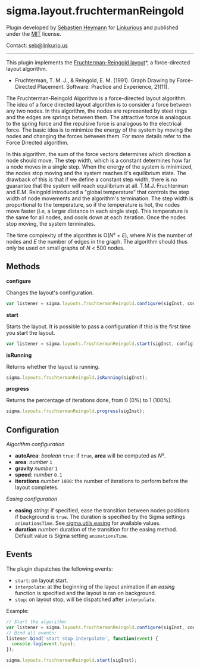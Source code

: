 sigma.layout.fruchtermanReingold
========================

Plugin developed by [Sébastien Heymann](https://github.com/sheymann) for [Linkurious](https://github.com/Linkurious) and published under the [MIT](LICENSE) license.

Contact: seb@linkurio.us

---

This plugin implements the [Fruchterman-Reingold layout](http://citeseer.ist.psu.edu/viewdoc/download;jsessionid=19A8857540E8C9C26397650BBACD5311?doi=10.1.1.13.8444&rep=rep1&type=pdf)*, a force-directed layout algorithm.

* Fruchterman, T. M. J., & Reingold, E. M. (1991). Graph Drawing by Force-Directed Placement. Software: Practice and Experience, 21(11).

The Fruchterman-Reingold Algorithm is a force-directed layout algorithm. The idea of a force directed layout algorithm is to consider a force between any two nodes. In this algorithm, the nodes are represented by steel rings and the edges are springs between them. The attractive force is analogous to the spring force and the repulsive force is analogous to the electrical force. The basic idea is to minimize the energy of the system by moving the nodes and changing the forces between them. For more details refer to the Force Directed algorithm.

In this algorithm, the sum of the force vectors determines which direction a node should move. The step width, which is a constant determines how far a node moves in a single step. When the energy of the system is minimized, the nodes stop moving and the system reaches it's equilibrium state. The drawback of this is that if we define a constant step width, there is no guarantee that the system will reach equilibrium at all. T.M.J. Fruchterman and E.M. Reingold introduced a "global temperature" that controls the step width of node movements and the algorithm's termination. The step width is proportional to the temperature, so if the temperature is hot, the nodes move faster (i.e, a larger distance in each single step). This temperature is the same for all nodes, and cools down at each iteration. Once the nodes stop moving, the system terminates.

The time complexity of the algorithm is O(*N*² + *E*), where *N* is the number of nodes and *E* the number of edges in the graph. The algorithm should thus only be used on small graphs of *N* < 500 nodes.

## Methods

**configure**

Changes the layout's configuration.

```js
var listener = sigma.layouts.fruchtermanReingold.configure(sigInst, config);
```

**start**

Starts the layout. It is possible to pass a configuration if this is the first time you start the layout.

```js
var listener = sigma.layouts.fruchtermanReingold.start(sigInst, config);
```

**isRunning**

Returns whether the layout is running.

```js
sigma.layouts.fruchtermanReingold.isRunning(sigInst);
```

**progress**

Returns the percentage of iterations done, from 0 (0%) to 1 (100%).

```js
sigma.layouts.fruchtermanReingold.progress(sigInst);
```

## Configuration

*Algorithm configuration*

* **autoArea**: *boolean* `true`: if `true`, **area** will be computed as *N*².
* **area**: *number* `1`
* **gravity** *number* `1`
* **speed**: *number* `0.1`
* **iterations** *number* `1000`: the number of iterations to perform before the layout completes.

*Easing configuration*

* **easing** *string*: if specified, ease the transition between nodes positions if background is `true`. The duration is specified by the Sigma settings `animationsTime`. See [sigma.utils.easing](../../src/utils/sigma.utils.js#L723) for available values.
* **duration** *number*: duration of the transition for the easing method. Default value is Sigma setting `animationsTime`.

## Events

The plugin dispatches the following events:

- `start`: on layout start.
- `interpolate`: at the beginning of the layout animation if an *easing* function is specified and the layout is ran on background.
- `stop`: on layout stop, will be dispatched after `interpolate`.

Example:

```js
// Start the algorithm:
var listener = sigma.layouts.fruchtermanReingold.configure(sigInst, config);
// Bind all events:
listener.bind('start stop interpolate', function(event) {
  console.log(event.type);
});

sigma.layouts.fruchtermanReingold.start(sigInst);
```
